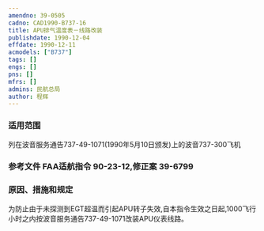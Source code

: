 ```yaml
---
amendno: 39-0505  
cadno: CAD1990-B737-16  
title: APU排气温度表－线路改装  
publishdate: 1990-12-04  
effdate: 1990-12-11  
acmodels: ["B737"]  
tags: []  
engs: []  
pns: []  
mfrs: []  
admins: 民航总局  
author: 程辉  
---
```

  
### 适用范围  
列在波音服务通告737-49-1071(1990年5月10日颁发)上的波音737-300飞机  
  
<!--more-->  
### 参考文件    FAA适航指令 90-23-12,修正案 39-6799  
  
### 原因、措施和规定  
为防止由于未探测到EGT超温而引起APU转子失效,自本指令生效之日起,1000飞行小时之内按波音服务通告737-49-1071改装APU仪表线路。  
